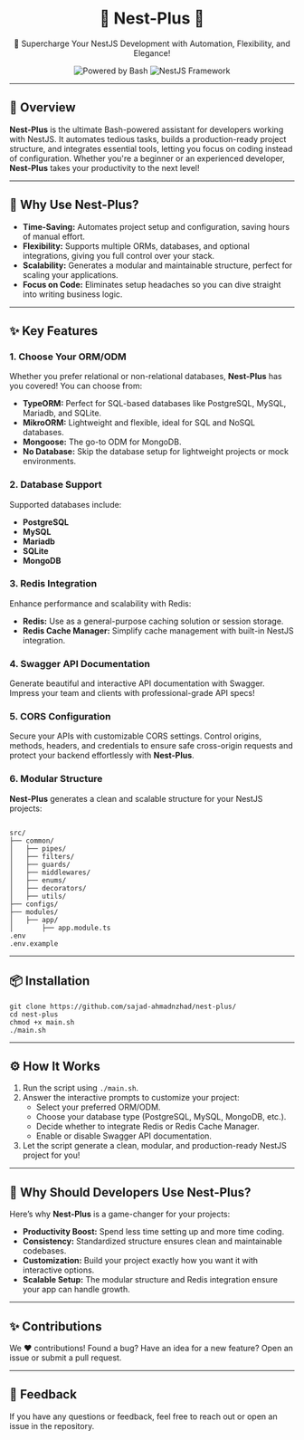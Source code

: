 <h1 align="center">🌟 Nest-Plus 🌟</h1>
<p align="center">🚀 Supercharge Your NestJS Development with Automation, Flexibility, and Elegance!</p>

<p align="center">
  <img src="https://img.shields.io/badge/bash-powered-blue?style=flat-square" alt="Powered by Bash" />
  <img src="https://img.shields.io/badge/nestjs-framework-red?style=flat-square" alt="NestJS Framework" />
</p>

<hr />

<h2>🌟 Overview</h2>
<p><strong>Nest-Plus</strong> is the ultimate Bash-powered assistant for developers working with NestJS. It automates tedious tasks, builds a production-ready project structure, and integrates essential tools, letting you focus on coding instead of configuration. Whether you're a beginner or an experienced developer, <strong>Nest-Plus</strong> takes your productivity to the next level!</p>

<hr />

<h2>🎯 Why Use Nest-Plus?</h2>
<ul>
  <li><strong>Time-Saving:</strong> Automates project setup and configuration, saving hours of manual effort.</li>
  <li><strong>Flexibility:</strong> Supports multiple ORMs, databases, and optional integrations, giving you full control over your stack.</li>
  <li><strong>Scalability:</strong> Generates a modular and maintainable structure, perfect for scaling your applications.</li>
  <li><strong>Focus on Code:</strong> Eliminates setup headaches so you can dive straight into writing business logic.</li>
</ul>

<hr />

<h2>✨ Key Features</h2>
<h3>1. Choose Your ORM/ODM</h3>
<p>Whether you prefer relational or non-relational databases, <strong>Nest-Plus</strong> has you covered! You can choose from:</p>
<ul>
  <li><strong>TypeORM:</strong> Perfect for SQL-based databases like PostgreSQL, MySQL, Mariadb, and SQLite.</li>
  <li><strong>MikroORM:</strong> Lightweight and flexible, ideal for SQL and NoSQL databases.</li>
  <li><strong>Mongoose:</strong> The go-to ODM for MongoDB.</li>
  <li><strong>No Database:</strong> Skip the database setup for lightweight projects or mock environments.</li>
</ul>

<h3>2. Database Support</h3>
<p>Supported databases include:</p>
<ul>
  <li><strong>PostgreSQL</strong></li>
  <li><strong>MySQL</strong></li>
  <li><strong>Mariadb</strong></li>
  <li><strong>SQLite</strong></li>
  <li><strong>MongoDB</strong></li>
</ul>

<h3>3. Redis Integration</h3>
<p>Enhance performance and scalability with Redis:</p>
<ul>
  <li><strong>Redis:</strong> Use as a general-purpose caching solution or session storage.</li>
  <li><strong>Redis Cache Manager:</strong> Simplify cache management with built-in NestJS integration.</li>
</ul>

<h3>4. Swagger API Documentation</h3>
<p>Generate beautiful and interactive API documentation with Swagger. Impress your team and clients with professional-grade API specs!</p>

<h3>5. CORS Configuration</h3> <p>Secure your APIs with customizable CORS settings. Control origins, methods, headers, and credentials to ensure safe cross-origin requests and protect your backend effortlessly with <strong>Nest-Plus</strong>.</p>

<h3>6. Modular Structure</h3>
<p><strong>Nest-Plus</strong> generates a clean and scalable structure for your NestJS projects:</p>
<pre><code>
src/
├── common/
│   ├── pipes/
│   ├── filters/
│   ├── guards/
│   ├── middlewares/
│   ├── enums/
│   ├── decorators/
│   ├── utils/
├── configs/
├── modules/
│   ├── app/
│       ├── app.module.ts
.env
.env.example
</code></pre>

<hr />

<h2>📦 Installation</h2>
<pre><code>git clone https://github.com/sajad-ahmadnzhad/nest-plus/
cd nest-plus
chmod +x main.sh
./main.sh
</code></pre>

<hr />

<h2>⚙️ How It Works</h2>
<ol>
  <li>Run the script using <code>./main.sh</code>.</li>
  <li>Answer the interactive prompts to customize your project:
    <ul>
      <li>Select your preferred ORM/ODM.</li>
      <li>Choose your database type (PostgreSQL, MySQL, MongoDB, etc.).</li>
      <li>Decide whether to integrate Redis or Redis Cache Manager.</li>
      <li>Enable or disable Swagger API documentation.</li>
    </ul>
  </li>
  <li>Let the script generate a clean, modular, and production-ready NestJS project for you!</li>
</ol>

<hr />

<h2>🧐 Why Should Developers Use Nest-Plus?</h2>
<p>Here’s why <strong>Nest-Plus</strong> is a game-changer for your projects:</p>
<ul>
  <li><strong>Productivity Boost:</strong> Spend less time setting up and more time coding.</li>
  <li><strong>Consistency:</strong> Standardized structure ensures clean and maintainable codebases.</li>
  <li><strong>Customization:</strong> Build your project exactly how you want it with interactive options.</li>
  <li><strong>Scalable Setup:</strong> The modular structure and Redis integration ensure your app can handle growth.</li>
</ul>

<hr />

<h2>✨ Contributions</h2>
<p>We ❤️ contributions! Found a bug? Have an idea for a new feature? Open an issue or submit a pull request.</p>

<hr />

<h2>💬 Feedback</h2>
<p>If you have any questions or feedback, feel free to reach out or open an issue in the repository.</p>
